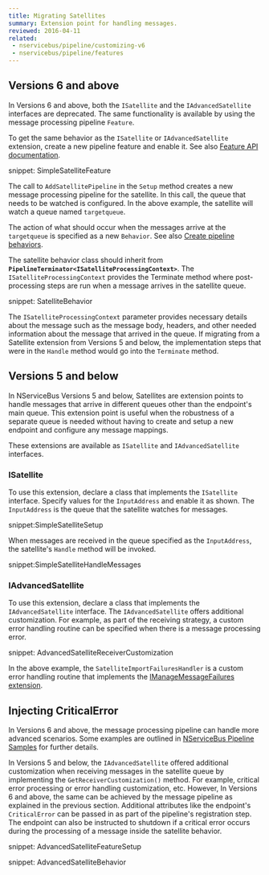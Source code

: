 ```yaml
---
title: Migrating Satellites
summary: Extension point for handling messages.
reviewed: 2016-04-11
related:
 - nservicebus/pipeline/customizing-v6
 - nservicebus/pipeline/features
---
```



## Versions 6 and above

In Versions 6 and above, both the `ISatellite` and the `IAdvancedSatellite` interfaces are deprecated. The same functionality is available by using the message processing pipeline `Feature`.

To get the same behavior as the `ISatellite` or `IAdvancedSatellite` extension, create a new pipeline feature and enable it. See also [Feature API documentation](/nservicebus/pipeline/features.md#feature-api).

snippet: SimpleSatelliteFeature

The call to `AddSatellitePipeline` in the `Setup` method creates a new message processing pipeline for the satellite. In this call, the queue that needs to be watched is configured. In the above example, the satellite will watch a queue named `targetqueue`.

The action of what should occur when the messages arrive at the `targetqueue` is specified as a new `Behavior`. See also [Create pipeline behaviors](/nservicebus/pipeline/customizing-v6.md).

The satellite behavior class should inherit from **`PipelineTerminator<ISatelliteProcessingContext>`**. The `ISatelliteProcessingContext` provides the Terminate method where post-processing steps are run when a message arrives in the satellite queue.

snippet: SatelliteBehavior

The `ISatelliteProcessingContext` parameter provides necessary details about the message such as the message body, headers, and other needed information about the message that arrived in the queue. If migrating from a Satellite extension from Versions 5 and below, the implementation steps that were in the `Handle` method would go into the `Terminate` method.


## Versions 5 and below

In NServiceBus Versions 5 and below, Satellites are extension points to handle messages that arrive in different queues other than the endpoint's main queue. This extension point is useful when the robustness of a separate queue is needed without having to create and setup a new endpoint and configure any message mappings.

These extensions are available as `ISatellite` and `IAdvancedSatellite` interfaces.


### ISatellite

To use this extension, declare a class that implements the `ISatellite` interface. Specify values for the `InputAddress` and enable it as shown. The `InputAddress` is the queue that the satellite watches for messages.

snippet:SimpleSatelliteSetup

When messages are received in the queue specified as the `InputAddress`, the satellite's `Handle` method will be invoked.

snippet:SimpleSatelliteHandleMessages


### IAdvancedSatellite

To use this extension, declare a class that implements the `IAdvancedSatellite` interface. The `IAdvancedSatellite` offers additional customization. For example, as part of the receiving strategy, a custom error handling routine can be specified when there is a message processing error.

snippet: AdvancedSatelliteReceiverCustomization

In the above example, the `SatelliteImportFailuresHandler` is a custom error handling routine that implements the [IManageMessageFailures extension](/nservicebus/pipeline/customizing-error-handling.md).


## Injecting CriticalError

In Versions 6 and above, the message processing pipeline can handle more advanced scenarios. Some examples are outlined in [NServiceBus Pipeline Samples](/samples/pipeline/) for further details.

In Versions 5 and below, the `IAdvancedSatellite` offered additional customization when receiving messages in the satellite queue by implementing the `GetReceiverCustomization()` method. For example, critical error processing or error handling customization, etc. However, In Versions 6 and above, the same can be achieved by the message pipeline as explained in the previous section. Additional attributes like the endpoint's `CriticalError` can be passed in as part of the pipeline's registration step. The endpoint can also be instructed to shutdown if a critical error occurs during the processing of a message inside the satellite behavior.

snippet: AdvancedSatelliteFeatureSetup

snippet: AdvancedSatelliteBehavior